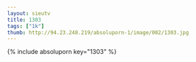 ```yaml
--- 
layout: sieutv
title: 1303
tags: ["1k"]
thumb: http://94.23.248.219/absoluporn-1/image/002/1303.jpg
---
```

{% include absoluporn key="1303" %} 
